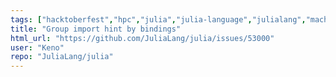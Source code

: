 ```yaml
---
tags: ["hacktoberfest","hpc","julia","julia-language","julialang","machine-learning","numerical","programming-language","science","scientific","stdlibREPL"]
title: "Group import hint by bindings"
html_url: "https://github.com/JuliaLang/julia/issues/53000"
user: "Keno"
repo: "JuliaLang/julia"
---
```


